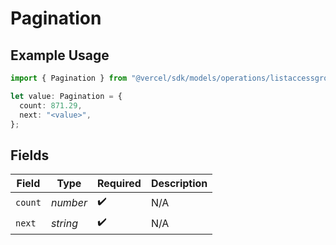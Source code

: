 # Pagination

## Example Usage

```typescript
import { Pagination } from "@vercel/sdk/models/operations/listaccessgroupmembers.js";

let value: Pagination = {
  count: 871.29,
  next: "<value>",
};
```

## Fields

| Field              | Type               | Required           | Description        |
| ------------------ | ------------------ | ------------------ | ------------------ |
| `count`            | *number*           | :heavy_check_mark: | N/A                |
| `next`             | *string*           | :heavy_check_mark: | N/A                |
